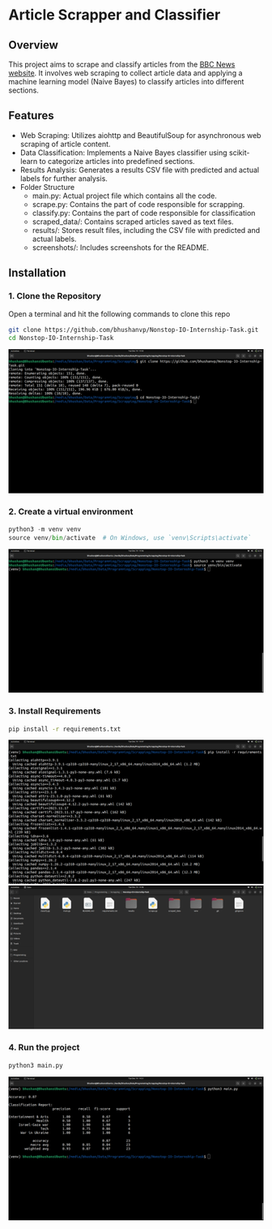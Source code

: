 # Article Scrapper and Classifier

## Overview

This project aims to scrape and classify articles from the [BBC News website](https://www.bbc.com/news). It involves web scraping to collect article data and applying a machine learning model (Naive Bayes) to classify articles into different sections.

## Features

* Web Scraping: Utilizes aiohttp and BeautifulSoup for asynchronous web scraping of article content.
* Data Classification: Implements a Naive Bayes classifier using scikit-learn to categorize articles into predefined sections.
* Results Analysis: Generates a results CSV file with predicted and actual labels for further analysis.
* Folder Structure
    + main.py: Actual project file which contains all the code.
    + scrape.py: Contains the part of code responsible for scrapping.
    + classify.py: Contains the part of code responsible for classification
    + scraped_data/: Contains scraped articles saved as text files.
    + results/: Stores result files, including the CSV file with predicted and actual labels.
    + screenshots/: Includes screenshots for the README.

## Installation

### 1. Clone the Repository

Open a terminal and hit the following commands to clone this repo
```bash
git clone https://github.com/bhushanvp/Nonstop-IO-Internship-Task.git
cd Nonstop-IO-Internship-Task
```
![clone-repo](./screenshots/clone-repo.png)


### 2. Create a virtual environment

```python
python3 -m venv venv
source venv/bin/activate  # On Windows, use `venv\Scripts\activate`
```
![create-venv](./screenshots/create-venv.png)


### 3. Install Requirements

```bash
pip install -r requirements.txt
```
![install-requirements](./screenshots/install-requirements.png)
![project-structure](./screenshots/project-structure.png)


### 4. Run the project

```bash
python3 main.py
```
![run-project](./screenshots/run-project.png)
